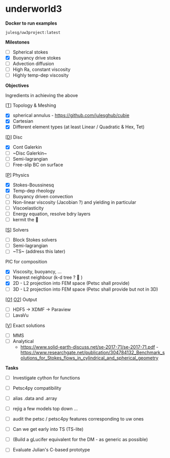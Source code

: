 # underworld3

**Docker to run examples**

`julesg/uw3project:latest`

**Milestones**

- [ ] Spherical stokes
- [x] Buoyancy drive stokes
- [ ] Advection diffusion
- [ ] High Ra, constant viscosity
- [ ] Highly temp-dep viscosity

**Objectives**

Ingredients in achieving the above

[[T](https://github.com/underworldcode/underworld3/blob/master/src/ex1.c#L174)] Topology & Meshing
- [x] spherical annulus - https://github.com/julesghub/cubie
- [x] Cartesian
- [x] Different element types (at least Linear / Quadratic & Hex, Tet)

[[D](https://github.com/underworldcode/underworld3/blob/master/src/ex1.c#L268)] Disc 
- [x] Cont Galerkin 
- [ ] ~Disc Galerkin~
- [ ] Semi-lagrangian
- [ ] Free-slip BC on surface

[[P](https://github.com/underworldcode/underworld3/blob/master/src/ex1.c#L73)] Physics
- [x] Stokes-Boussinesq
- [x] Temp-dep rheology
- [ ] Buoyancy driven convection
- [ ] Non-linear viscosity (Jacobian ?) and yielding in particular
- [ ] Viscoelasticity
- [ ] Energy equation, resolve bdry layers
- [ ] kermit the 🐸 

[[S](https://github.com/underworldcode/underworld3/blob/master/src/ex1.c#L354)] Solvers
- [ ] Block Stokes solvers
- [ ] Semi-lagrangian
- [ ] ~TS~  (address this later)

PIC for composition
- [x] Viscosity, buoyancy, ... 
- [ ] Nearest neighbour (k-d tree ? 🌳 )
- [x] 2D - L2 projection into FEM space (Petsc shall provide)
- [ ] 3D - L2 projection into FEM space (Petsc shall provide but not in 3D)

[[O1](https://github.com/underworldcode/underworld3/blob/master/src/ex1.c#L218) [O2](https://github.com/underworldcode/underworld3/blob/master/src/ex1.c#L382)] Output
- [ ] HDF5 -> XDMF -> Paraview
- [ ] LavaVu  

[[V](https://github.com/underworldcode/underworld3/blob/master/src/ex1.c#L35)] Exact solutions
- [ ] MMS
- [ ] Analytical 
  - https://www.solid-earth-discuss.net/se-2017-71/se-2017-71.pdf
  -https://www.researchgate.net/publication/304784132_Benchmark_solutions_for_Stokes_flows_in_cylindrical_and_spherical_geometry


**Tasks**

  - [ ] Investigate cython for functions
  - [ ] Petsc4py compatibility 
  - [ ] alias .data and .array
  - [ ] rejig a few models top down ... 
  - [ ] audit the petsc / petsc4py features corresponding to uw ones
  - [ ] Can we get early into TS (TS-lite)
  - [ ] (Build a gLucifer equivalent for the DM - as generic as possible)
  - [ ] Evaluate Julian's C-based prototype
  
  
